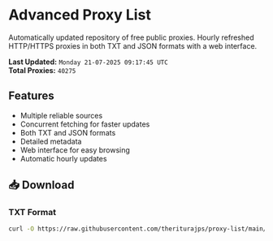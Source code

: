 # Advanced Proxy List

Automatically updated repository of free public proxies. Hourly refreshed HTTP/HTTPS proxies in both TXT and JSON formats with a web interface.

**Last Updated:** `Monday 21-07-2025 09:17:45 UTC`  
**Total Proxies:** `40275`

## Features
- Multiple reliable sources
- Concurrent fetching for faster updates
- Both TXT and JSON formats
- Detailed metadata
- Web interface for easy browsing
- Automatic hourly updates

## 📥 Download

### TXT Format
```bash
curl -O https://raw.githubusercontent.com/theriturajps/proxy-list/main/proxies.txt